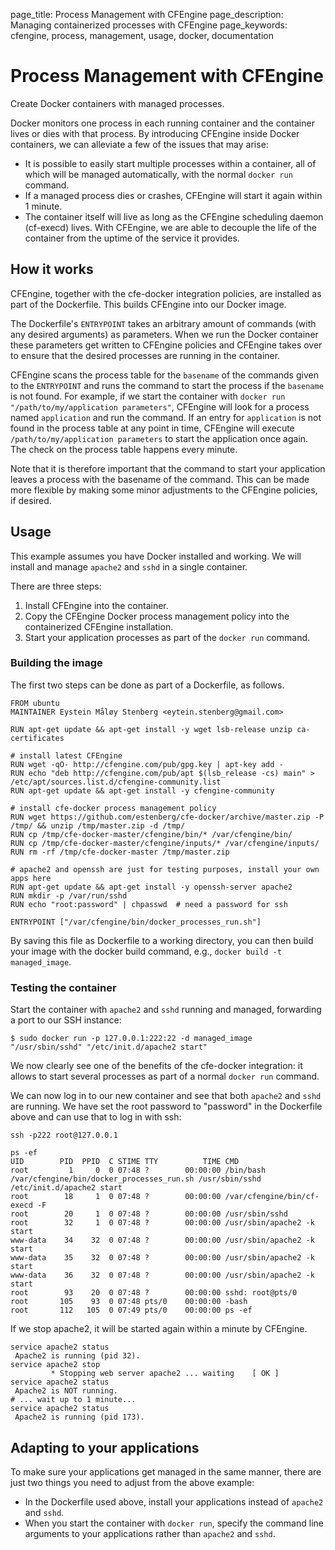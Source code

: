 page_title: Process Management with CFEngine
page_description: Managing containerized processes with CFEngine
page_keywords: cfengine, process, management, usage, docker, documentation

# Process Management with CFEngine

Create Docker containers with managed processes.

Docker monitors one process in each running container and the container
lives or dies with that process. By introducing CFEngine inside Docker
containers, we can alleviate a few of the issues that may arise:

 - It is possible to easily start multiple processes within a
   container, all of which will be managed automatically, with the
   normal `docker run` command.
 - If a managed process dies or crashes, CFEngine will start it again
   within 1 minute.
 - The container itself will live as long as the CFEngine scheduling
   daemon (cf-execd) lives. With CFEngine, we are able to decouple the
   life of the container from the uptime of the service it provides.

## How it works

CFEngine, together with the cfe-docker integration policies, are
installed as part of the Dockerfile. This builds CFEngine into our
Docker image.

The Dockerfile's `ENTRYPOINT` takes an arbitrary
amount of commands (with any desired arguments) as parameters. When we
run the Docker container these parameters get written to CFEngine
policies and CFEngine takes over to ensure that the desired processes
are running in the container.

CFEngine scans the process table for the `basename` of the commands given
to the `ENTRYPOINT` and runs the command to start the process if the `basename`
is not found. For example, if we start the container with
`docker run "/path/to/my/application parameters"`, CFEngine will look for a
process named `application` and run the command. If an entry for `application`
is not found in the process table at any point in time, CFEngine will execute
`/path/to/my/application parameters` to start the application once again. The
check on the process table happens every minute.

Note that it is therefore important that the command to start your
application leaves a process with the basename of the command. This can
be made more flexible by making some minor adjustments to the CFEngine
policies, if desired.

## Usage

This example assumes you have Docker installed and working. We will
install and manage `apache2` and `sshd`
in a single container.

There are three steps:

1. Install CFEngine into the container.
2. Copy the CFEngine Docker process management policy into the
   containerized CFEngine installation.
3. Start your application processes as part of the `docker run` command.

### Building the image

The first two steps can be done as part of a Dockerfile, as follows.

    FROM ubuntu
    MAINTAINER Eystein Måløy Stenberg <eytein.stenberg@gmail.com>

    RUN apt-get update && apt-get install -y wget lsb-release unzip ca-certificates

    # install latest CFEngine
    RUN wget -qO- http://cfengine.com/pub/gpg.key | apt-key add -
    RUN echo "deb http://cfengine.com/pub/apt $(lsb_release -cs) main" > /etc/apt/sources.list.d/cfengine-community.list
    RUN apt-get update && apt-get install -y cfengine-community

    # install cfe-docker process management policy
    RUN wget https://github.com/estenberg/cfe-docker/archive/master.zip -P /tmp/ && unzip /tmp/master.zip -d /tmp/
    RUN cp /tmp/cfe-docker-master/cfengine/bin/* /var/cfengine/bin/
    RUN cp /tmp/cfe-docker-master/cfengine/inputs/* /var/cfengine/inputs/
    RUN rm -rf /tmp/cfe-docker-master /tmp/master.zip

    # apache2 and openssh are just for testing purposes, install your own apps here
    RUN apt-get update && apt-get install -y openssh-server apache2
    RUN mkdir -p /var/run/sshd
    RUN echo "root:password" | chpasswd  # need a password for ssh

    ENTRYPOINT ["/var/cfengine/bin/docker_processes_run.sh"]

By saving this file as Dockerfile to a working directory, you can then build
your image with the docker build command, e.g.,
`docker build -t managed_image`.

### Testing the container

Start the container with `apache2` and `sshd` running and managed, forwarding
a port to our SSH instance:

    $ sudo docker run -p 127.0.0.1:222:22 -d managed_image "/usr/sbin/sshd" "/etc/init.d/apache2 start"

We now clearly see one of the benefits of the cfe-docker integration: it
allows to start several processes as part of a normal `docker run` command.

We can now log in to our new container and see that both `apache2` and `sshd`
are running. We have set the root password to "password" in the Dockerfile
above and can use that to log in with ssh:

    ssh -p222 root@127.0.0.1

    ps -ef
    UID        PID  PPID  C STIME TTY          TIME CMD
    root         1     0  0 07:48 ?        00:00:00 /bin/bash /var/cfengine/bin/docker_processes_run.sh /usr/sbin/sshd /etc/init.d/apache2 start
    root        18     1  0 07:48 ?        00:00:00 /var/cfengine/bin/cf-execd -F
    root        20     1  0 07:48 ?        00:00:00 /usr/sbin/sshd
    root        32     1  0 07:48 ?        00:00:00 /usr/sbin/apache2 -k start
    www-data    34    32  0 07:48 ?        00:00:00 /usr/sbin/apache2 -k start
    www-data    35    32  0 07:48 ?        00:00:00 /usr/sbin/apache2 -k start
    www-data    36    32  0 07:48 ?        00:00:00 /usr/sbin/apache2 -k start
    root        93    20  0 07:48 ?        00:00:00 sshd: root@pts/0
    root       105    93  0 07:48 pts/0    00:00:00 -bash
    root       112   105  0 07:49 pts/0    00:00:00 ps -ef

If we stop apache2, it will be started again within a minute by
CFEngine.

    service apache2 status
     Apache2 is running (pid 32).
    service apache2 stop
             * Stopping web server apache2 ... waiting    [ OK ]
    service apache2 status
     Apache2 is NOT running.
    # ... wait up to 1 minute...
    service apache2 status
     Apache2 is running (pid 173).

## Adapting to your applications

To make sure your applications get managed in the same manner, there are
just two things you need to adjust from the above example:

 - In the Dockerfile used above, install your applications instead of
   `apache2` and `sshd`.
 - When you start the container with `docker run`,
   specify the command line arguments to your applications rather than
   `apache2` and `sshd`.
